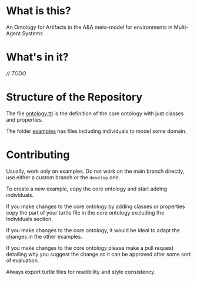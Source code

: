 # What is this?
An Ontology for Artifacts in the A&amp;A meta-model for environments in Multi-Agent Systems

# What's in it?
_// TODO_

# Structure of the Repository
The file [ontology.ttl](ontology.ttl) is the definition of the core ontology with just classes and properties.

The folder [examples](examples) has files including individuals to model some domain.

# Contributing
Usually, work only on examples. Do not work on the main branch directly, use either a custom branch or the `develop` one.

To create a new example, copy the core ontology and start adding individuals.

If you make changes to the core ontology by adding classes or properties copy the part of your turtle file in the core ontology excluding the Individuals section.

If you make changes to the core ontology, it would be ideal to adapt the changes in the other examples.

If you make changes to the core ontology please make a pull request detailing why you suggest the change so it can be approved after some sort of evaluation.

Always export turtle files for readibility and style consistency.



